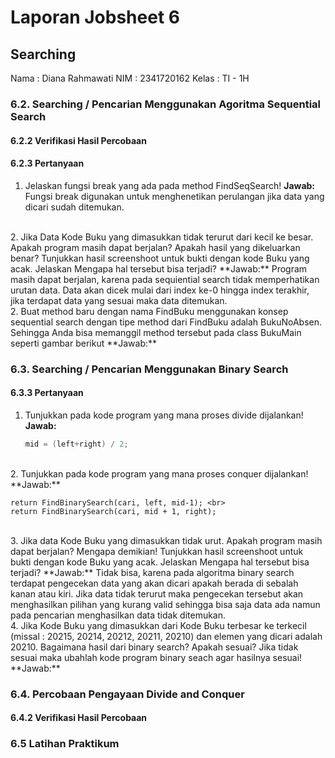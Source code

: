 # Laporan Jobsheet 6
## Searching


Nama    : Diana Rahmawati
NIM     : 2341720162
Kelas   : TI - 1H

### 6.2. Searching / Pencarian Menggunakan Agoritma Sequential Search
#### 6.2.2 Verifikasi Hasil Percobaan

#### 6.2.3 Pertanyaan 
1. Jelaskan fungsi break yang ada pada method FindSeqSearch!
    **Jawab:** Fungsi break digunakan untuk menghenetikan perulangan jika data yang dicari sudah ditemukan.
<br>
2. Jika Data Kode Buku yang dimasukkan tidak terurut dari kecil ke besar. Apakah program masih dapat berjalan? Apakah hasil yang dikeluarkan benar? Tunjukkan hasil screenshoot untuk bukti dengan kode Buku yang acak. Jelaskan Mengapa hal tersebut bisa terjadi?
    **Jawab:** Program masih dapat berjalan, karena pada  sequiential search tidak memperhatikan urutan data. Data akan dicek mulai dari index ke-0 hingga index terakhir, jika terdapat data yang sesuai maka data ditemukan. 
<br>
2. Buat method baru dengan nama FindBuku menggunakan konsep sequential search dengan tipe method dari FindBuku adalah BukuNoAbsen. Sehingga Anda bisa memanggil method tersebut pada class BukuMain seperti gambar berikut 
    **Jawab:**
<br>

### 6.3. Searching / Pencarian Menggunakan Binary Search
#### 6.3.3 Pertanyaan
1. Tunjukkan pada kode program yang mana proses divide dijalankan!
    **Jawab:** 
    ```java
    mid = (left+right) / 2; 
    ```
<br>
2. Tunjukkan pada kode program yang mana proses conquer dijalankan!
    **Jawab:**

    return FindBinarySearch(cari, left, mid-1); <br>
    return FindBinarySearch(cari, mid + 1, right);
<br>
3. Jika data Kode Buku yang dimasukkan tidak urut. Apakah program masih dapat berjalan? Mengapa demikian! Tunjukkan hasil screenshoot untuk bukti dengan kode Buku yang acak. Jelaskan Mengapa hal tersebut bisa terjadi? 
    **Jawab:** Tidak bisa, karena pada algoritma binary search terdapat pengecekan data yang akan dicari apakah berada di sebalah kanan atau kiri. Jika data tidak terurut maka pengecekan tersebut akan menghasilkan pilihan yang kurang valid sehingga bisa saja data ada namun pada pencarian menghasilkan data tidak ditemukan.
<br>
4. Jika Kode Buku yang dimasukkan dari Kode Buku terbesar ke terkecil (missal : 20215, 20214, 20212, 20211, 20210) dan elemen yang dicari adalah 20210. Bagaimana hasil dari binary search? Apakah sesuai? Jika tidak sesuai maka ubahlah kode program binary seach agar hasilnya sesuai!
    **Jawab:**
<br>

### 6.4. Percobaan Pengayaan Divide and Conquer

#### 6.4.2 Verifikasi Hasil Percobaan

### 6.5 Latihan Praktikum
